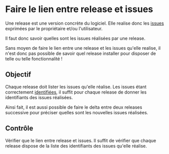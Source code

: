 Faire le lien entre release et issues
=====================================

Une release est une version concrète du logiciel. Elle realise donc les [issues](../issue) exprimées par le propriétaire et/ou l'utilisateur.

Il faut donc savoir quelles sont les issues réalisées par une release.

Sans moyen de faire le lien entre une release et les issues qu'elle realise, il n'est donc pas possible de savoir quel release installer pour disposer de telle ou telle fonctionnalité !

Objectif
--------

Chaque release doit lister les issues qu'elle réalise. Les issues étant correctement [identifiées](../issue/identifier.md), il suffit pour chaque release de donner les identifiants des issues réalisées.

Ainsi fait, il est aussi possible de faire le delta entre deux releases successive pour préciser quelles sont les nouvelles issues réalisées.

Contrôle
--------

Vérifier que le lien entre release et issues. Il suffit de vérifier que chaque release dispose de la liste des identifiants des issues qu'elle réalise.